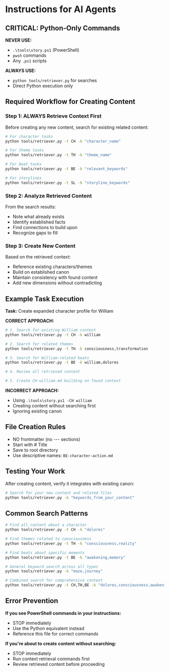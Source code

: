 # Instructions for AI Agents

## CRITICAL: Python-Only Commands

**NEVER USE:**
- `.\tools\story.ps1` (PowerShell)
- `pwsh` commands
- Any `.ps1` scripts

**ALWAYS USE:**
- `python tools/retriever.py` for searches
- Direct Python execution only

## Required Workflow for Creating Content

### Step 1: ALWAYS Retrieve Context First

Before creating any new content, search for existing related content:

```bash
# For character tasks
python tools/retriever.py -t CH -k "character_name"

# For theme tasks
python tools/retriever.py -t TH -k "theme_name"

# For beat tasks
python tools/retriever.py -t BE -k "relevant_keywords"

# For storylines
python tools/retriever.py -t SL -k "storyline_keywords"
```

### Step 2: Analyze Retrieved Content

From the search results:
- Note what already exists
- Identify established facts
- Find connections to build upon
- Recognize gaps to fill

### Step 3: Create New Content

Based on the retrieved context:
- Reference existing characters/themes
- Build on established canon
- Maintain consistency with found content
- Add new dimensions without contradicting

## Example Task Execution

**Task:** Create expanded character profile for William

**CORRECT APPROACH:**

```bash
# 1. Search for existing William content
python tools/retriever.py -t CH -k william

# 2. Search for related themes
python tools/retriever.py -t TH -k consciousness,transformation

# 3. Search for William-related beats
python tools/retriever.py -t BE -k william,dolores

# 4. Review all retrieved content

# 5. Create CH-william.md building on found context
```

**INCORRECT APPROACH:**
- Using `.\tools\story.ps1 -CH william`
- Creating content without searching first
- Ignoring existing canon

## File Creation Rules

- NO frontmatter (no --- sections)
- Start with # Title
- Save to root directory
- Use descriptive names: `BE-character-action.md`

## Testing Your Work

After creating content, verify it integrates with existing canon:

```bash
# Search for your new content and related files
python tools/retriever.py -k "keywords_from_your_content"
```

## Common Search Patterns

```bash
# Find all content about a character
python tools/retriever.py -t CH -k "dolores"

# Find themes related to consciousness
python tools/retriever.py -t TH -k "consciousness,reality"

# Find beats about specific moments
python tools/retriever.py -t BE -k "awakening,memory"

# General keyword search across all types
python tools/retriever.py -k "maze,journey"

# Combined search for comprehensive context
python tools/retriever.py -t CH,TH,BE -k "dolores,consciousness,awakening"
```

## Error Prevention

**If you see PowerShell commands in your instructions:**
- STOP immediately
- Use the Python equivalent instead
- Reference this file for correct commands

**If you're about to create content without searching:**
- STOP immediately
- Run context retrieval commands first
- Review retrieved content before proceeding
